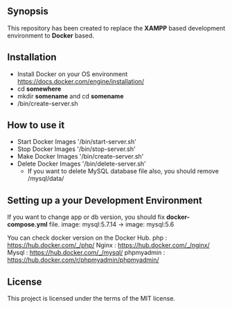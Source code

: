 ## Synopsis
This repository has been created to replace the **XAMPP** based development environment to **Docker** based.

## Installation

* Install Docker on your OS environment
  <https://docs.docker.com/engine/installation/>
* cd **somewhere**
* mkdir **somename** and cd **somename**
* /bin/create-server.sh 

## How to use it
* Start Docker Images
  '/bin/start-server.sh'
* Stop Docker Images
  '/bin/stop-server.sh'
* Make Docker Images
  '/bin/create-server.sh'
* Delete Docker Images
  '/bin/delete-server.sh'
  * If you want to delete MySQL database file also, you should remove /mysql/data/

## Setting up a your Development Environment 

If you want to change app or db version, you should fix **docker-compose.yml** file.
  image: mysql:5.7.14  ->  image: mysql:5.6

You can check docker version on the Docker Hub.
  php : <https://hub.docker.com/_/php/>
  Nginx : <https://hub.docker.com/_/nginx/>
  Mysql : <https://hub.docker.com/_/mysql/>
  phpmyadmin : <https://hub.docker.com/r/phpmyadmin/phpmyadmin/>

## License
This project is licensed under the terms of the MIT license.